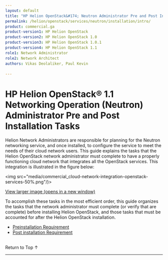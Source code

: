 ```yaml
---
layout: default
title: "HP Helion OpenStack&#174; Neutron Administrator Pre and Post Installation"
permalink: /helion/openstack/services/neutron/installation/intro/
product: commercial.ga
product-version1: HP Helion OpenStack
product-version2: HP Helion OpenStack 1.0
product-version3: HP Helion OpenStack 1.0.1
product-version4: HP Helion OpenStack 1.1
role1: Network Administrator
role2: Network Architect
authors: Vikas Deolaliker, Paul Kevin

---
```

<!--UNDER REVISION-->


<script>

function PageRefresh {
onLoad="window.refresh"
}

PageRefresh();

</script>
<!--
<p style="font-size: small;"> <a href="/helion/openstack/">&#9664; PREV | <a href="/helion/openstack/">&#9650; UP</a> | <a href="/helion/openstack/faq/">NEXT &#9654; </a></p>--->

# HP Helion OpenStack&reg; 1.1 Networking Operation (Neutron) Administrator Pre and Post Installation Tasks

Helion Network Administrators are responsible for planning for the Neutron networking service, and once installed, to configure the service to meet the needs of their cloud network users. This guide explains the tasks that the Helion OpenStack network administrator must complete to have a properly functioning cloud network that integrates all the OpenStack services. This integration is illustrated in the figure below:

<img src="media/commercial_cloud-network-integration-openstack-services-50%.png"/)>

<a href="javascript:window.open('/content/documentation/media/commercial_cloud-network-integration-openstack-services.png','_blank','toolbar=no,menubar=no,resizable=yes,scrollbars=yes')">View larger image (opens in a new window)</a>


To accomplish these tasks in the most efficient order, this guide organizes the tasks that the network administrator must complete (or verify that are complete) before installing Helion OpenStack, and those tasks that must be accounted for after the Helion OpenStack installation. 

* [Preinstallation Requirement](/helion/openstack/services/neutron/pre/installation/)
* [Post installation Requirement](/helion/openstack/services/neutron/post/installation/)


<br>
 <a href="#top" style="padding:14px 0px 14px 0px; text-decoration: none;"> Return to Top &#8593; </a>

----